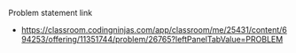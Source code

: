 Problem statement link

- https://classroom.codingninjas.com/app/classroom/me/25431/content/694253/offering/11351744/problem/26765?leftPanelTabValue=PROBLEM
